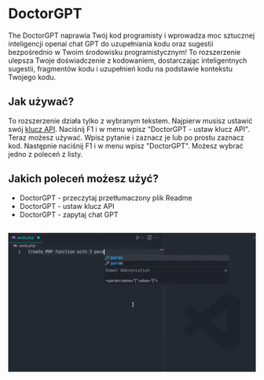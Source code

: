 # DoctorGPT

The DoctorGPT naprawia Twój kod programisty i wprowadza moc sztucznej inteligencji openai chat GPT do uzupełniania kodu oraz sugestii bezpośrednio w Twoim środowisku programistycznym! To rozszerzenie ulepsza Twoje doświadczenie z kodowaniem, dostarczając inteligentnych sugestii, fragmentów kodu i uzupełnień kodu na podstawie kontekstu Twojego kodu.

## Jak używać?

To rozszerzenie działa tylko z wybranym tekstem. Najpierw musisz ustawić swój [klucz API](https://platform.openai.com/api-keys). Naciśnij F1 i w menu wpisz "DoctorGPT - ustaw klucz API". Teraz możesz używać. Wpisz pytanie i zaznacz je lub po prostu zaznacz kod. Następnie naciśnij F1 i w menu wpisz "DoctorGPT". Możesz wybrać jedno z poleceń z listy.

## Jakich poleceń możesz użyć?

- DoctorGPT - przeczytaj przetłumaczony plik Readme
- DoctorGPT - ustaw klucz API
- DoctorGPT - zapytaj chat GPT

##

[![Rozszerzenie Vscode](/translations/demo.gif 'Demo rozszerzenia Vscode')](https://learnwithyan.com)

#
